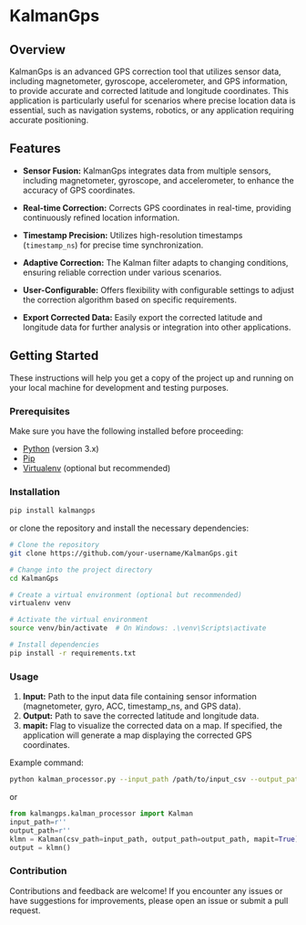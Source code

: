 # KalmanGps

## Overview

KalmanGps is an advanced GPS correction tool that utilizes sensor data, including magnetometer, gyroscope, accelerometer, and GPS information, to provide accurate and corrected latitude and longitude coordinates. This application is particularly useful for scenarios where precise location data is essential, such as navigation systems, robotics, or any application requiring accurate positioning.

## Features

- **Sensor Fusion:** KalmanGps integrates data from multiple sensors, including magnetometer, gyroscope, and accelerometer, to enhance the accuracy of GPS coordinates.
  
- **Real-time Correction:** Corrects GPS coordinates in real-time, providing continuously refined location information.

- **Timestamp Precision:** Utilizes high-resolution timestamps (`timestamp_ns`) for precise time synchronization.

- **Adaptive Correction:** The Kalman filter adapts to changing conditions, ensuring reliable correction under various scenarios.

- **User-Configurable:** Offers flexibility with configurable settings to adjust the correction algorithm based on specific requirements.

- **Export Corrected Data:** Easily export the corrected latitude and longitude data for further analysis or integration into other applications.


## Getting Started

These instructions will help you get a copy of the project up and running on your local machine for development and testing purposes.

### Prerequisites

Make sure you have the following installed before proceeding:

- [Python](https://www.python.org/) (version 3.x)
- [Pip](https://pip.pypa.io/en/stable/installation/)
- [Virtualenv](https://virtualenv.pypa.io/) (optional but recommended)

### Installation
```bash
pip install kalmangps
```
or clone the repository and install the necessary dependencies:
```bash
# Clone the repository
git clone https://github.com/your-username/KalmanGps.git

# Change into the project directory
cd KalmanGps

# Create a virtual environment (optional but recommended)
virtualenv venv

# Activate the virtual environment
source venv/bin/activate  # On Windows: .\venv\Scripts\activate

# Install dependencies
pip install -r requirements.txt
```
### Usage

1. **Input:** Path to the input data file containing sensor information (magnetometer, gyro, ACC, timestamp_ns, and GPS data).
2. **Output:**  Path to save the corrected latitude and longitude data.
3. **mapit:** Flag to visualize the corrected data on a map. If specified, the application will generate a map displaying the corrected GPS coordinates.

Example command:

```bash
python kalman_processor.py --input_path /path/to/input_csv --output_path /path/to/output.csv --mapit 
```
or

```python
from kalmangps.kalman_processor import Kalman
input_path=r'' 
output_path=r''
klmn = Kalman(csv_path=input_path, output_path=output_path, mapit=True)
output = klmn()
```


### Contribution

Contributions and feedback are welcome! If you encounter any issues or have suggestions for improvements, please open an issue or submit a pull request.


